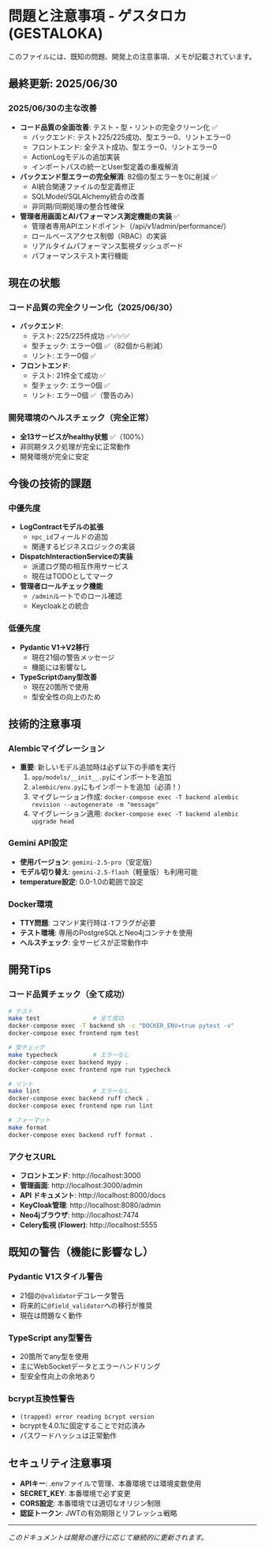 # 問題と注意事項 - ゲスタロカ (GESTALOKA)

このファイルには、既知の問題、開発上の注意事項、メモが記載されています。

## 最終更新: 2025/06/30

### 2025/06/30の主な改善
- **コード品質の全面改善**: テスト・型・リントの完全クリーン化 ✅
  - バックエンド: テスト225/225成功、型エラー0、リントエラー0
  - フロントエンド: 全テスト成功、型エラー0、リントエラー0
  - ActionLogモデルの追加実装
  - インポートパスの統一とUser型定義の重複解消
- **バックエンド型エラーの完全解消**: 82個の型エラーを0に削減 ✅
  - AI統合関連ファイルの型定義修正
  - SQLModel/SQLAlchemy統合の改善
  - 非同期/同期処理の整合性確保
- **管理者用画面とAIパフォーマンス測定機能の実装** ✅
  - 管理者専用APIエンドポイント（/api/v1/admin/performance/）
  - ロールベースアクセス制御（RBAC）の実装
  - リアルタイムパフォーマンス監視ダッシュボード
  - パフォーマンステスト実行機能

## 現在の状態

### コード品質の完全クリーン化（2025/06/30）
- **バックエンド**: 
  - テスト: 225/225件成功 ✅✅✅✅
  - 型チェック: エラー0個 ✅（82個から削減）
  - リント: エラー0個 ✅
- **フロントエンド**: 
  - テスト: 21件全て成功 ✅
  - 型チェック: エラー0個 ✅
  - リント: エラー0個 ✅（警告のみ）

### 開発環境のヘルスチェック（完全正常）
- **全13サービスがhealthy状態** ✅（100%）
- 非同期タスク処理が完全に正常動作
- 開発環境が完全に安定

## 今後の技術的課題

### 中優先度
- **LogContractモデルの拡張**
  - `npc_id`フィールドの追加
  - 関連するビジネスロジックの実装
- **DispatchInteractionServiceの実装**
  - 派遣ログ間の相互作用サービス
  - 現在はTODOとしてマーク
- **管理者ロールチェック機能**
  - `/admin`ルートでのロール確認
  - Keycloakとの統合

### 低優先度
- **Pydantic V1→V2移行**
  - 現在21個の警告メッセージ
  - 機能には影響なし
- **TypeScriptのany型改善**
  - 現在20箇所で使用
  - 型安全性の向上のため

## 技術的注意事項

### Alembicマイグレーション
- **重要**: 新しいモデル追加時は必ず以下の手順を実行
  1. `app/models/__init__.py`にインポートを追加
  2. `alembic/env.py`にもインポートを追加（必須！）
  3. マイグレーション作成: `docker-compose exec -T backend alembic revision --autogenerate -m "message"`
  4. マイグレーション適用: `docker-compose exec -T backend alembic upgrade head`

### Gemini API設定
- **使用バージョン**: `gemini-2.5-pro`（安定版）
- **モデル切り替え**: `gemini-2.5-flash`（軽量版）も利用可能
- **temperature設定**: 0.0-1.0の範囲で設定

### Docker環境
- **TTY問題**: コマンド実行時は`-T`フラグが必要
- **テスト環境**: 専用のPostgreSQLとNeo4jコンテナを使用
- **ヘルスチェック**: 全サービスが正常動作中

## 開発Tips

### コード品質チェック（全て成功）
```bash
# テスト
make test               # 全て成功
docker-compose exec -T backend sh -c "DOCKER_ENV=true pytest -v"
docker-compose exec frontend npm test

# 型チェック
make typecheck          # エラーなし
docker-compose exec backend mypy .
docker-compose exec frontend npm run typecheck

# リント
make lint               # エラーなし
docker-compose exec backend ruff check .
docker-compose exec frontend npm run lint

# フォーマット
make format
docker-compose exec backend ruff format .
```

### アクセスURL
- **フロントエンド**: http://localhost:3000
- **管理画面**: http://localhost:3000/admin
- **API ドキュメント**: http://localhost:8000/docs
- **KeyCloak管理**: http://localhost:8080/admin
- **Neo4jブラウザ**: http://localhost:7474
- **Celery監視 (Flower)**: http://localhost:5555

## 既知の警告（機能に影響なし）

### Pydantic V1スタイル警告
- 21個の`@validator`デコレータ警告
- 将来的に`@field_validator`への移行が推奨
- 現在は問題なく動作

### TypeScript any型警告
- 20箇所でany型を使用
- 主にWebSocketデータとエラーハンドリング
- 型安全性向上の余地あり

### bcrypt互換性警告
- `(trapped) error reading bcrypt version`
- bcryptを4.0.1に固定することで対応済み
- パスワードハッシュは正常動作

## セキュリティ注意事項
- **APIキー**: .envファイルで管理、本番環境では環境変数使用
- **SECRET_KEY**: 本番環境で必ず変更
- **CORS設定**: 本番環境では適切なオリジン制限
- **認証トークン**: JWTの有効期限とリフレッシュ戦略

---

*このドキュメントは開発の進行に応じて継続的に更新されます。*